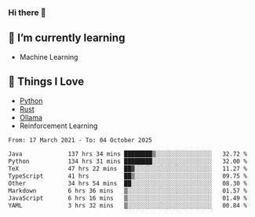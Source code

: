 ### Hi there 👋
<!-- ## About Me -->

## 🌱 I’m currently learning
- Machine Learning

## 🥰 Things I Love
- [Python](https://www.python.org/) 
- [Rust](https://www.rust-lang.org/)
- [Ollama](https://ollama.com)
- Reinforcement Learning

<!--START_SECTION:waka-->

```txt
From: 17 March 2021 - To: 04 October 2025

Java             137 hrs 34 mins ████████▒░░░░░░░░░░░░░░░░   32.72 %
Python           134 hrs 31 mins ████████░░░░░░░░░░░░░░░░░   32.00 %
TeX              47 hrs 22 mins  ██▓░░░░░░░░░░░░░░░░░░░░░░   11.27 %
TypeScript       41 hrs          ██▒░░░░░░░░░░░░░░░░░░░░░░   09.75 %
Other            34 hrs 54 mins  ██░░░░░░░░░░░░░░░░░░░░░░░   08.30 %
Markdown         6 hrs 36 mins   ▒░░░░░░░░░░░░░░░░░░░░░░░░   01.57 %
JavaScript       6 hrs 16 mins   ▒░░░░░░░░░░░░░░░░░░░░░░░░   01.49 %
YAML             3 hrs 32 mins   ▒░░░░░░░░░░░░░░░░░░░░░░░░   00.84 %
```

<!--END_SECTION:waka-->

<!--
**CharlesC03/CharlesC03** is a ✨ _special_ ✨ repository because its `README.md` (this file) appears on your GitHub profile.

Here are some ideas to get you started:

- 🔭 I’m currently working on ...
- 🌱 I’m currently learning ...
- 👯 I’m looking to collaborate on ...
- 🤔 I’m looking for help with ...
- 💬 Ask me about ...
- 📫 How to reach me: ...
- 😄 Pronouns: ...
- ⚡ Fun fact: ...
-->

